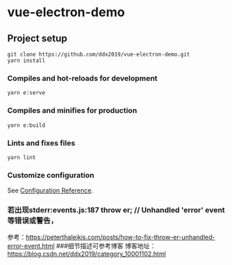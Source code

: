 # vue-electron-demo

## Project setup
```
git clone https://github.com/ddx2019/vue-electron-demo.git
yarn install
```

### Compiles and hot-reloads for development
```
yarn e:serve
```

### Compiles and minifies for production
```
yarn e:build
```

### Lints and fixes files
```
yarn lint
```

### Customize configuration
See [Configuration Reference](https://cli.vuejs.org/config/).

### 若出现stderr:events.js:187   throw er; // Unhandled 'error' event等错误或警告，

参考：https://peterthaleikis.com/posts/how-to-fix-throw-er-unhandled-error-event.html
###细节描述可参考博客
博客地址：https://blog.csdn.net/ddx2019/category_10001102.html
